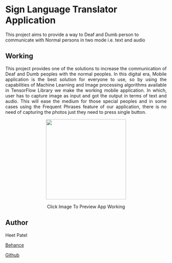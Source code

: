 # Sign Language Translator Application
This project aims to provide a way to Deaf and Dumb person to communicate with Normal persons in two mode i.e. text and audio

## Working
<p align="justify">This project provides one of the solutions to increase the
communication of Deaf and Dumb peoples with the normal
peoples. In this digital era, Mobile application is the best
solution for everyone to use, so by using the capabilities of
Machine Learning and Image processing algorithms available
in TensorFlow Library we make the working mobile
application. In which, user has to capture image as input and
got the output in terms of text and audio. This will ease the
medium for those special peoples and in some cases using
the Frequent Phrases feature of our application, there is no
need of capturing the photos just they need to press single
button.</p>
<div width="1000" height="1000" align="center">
<a href="https://drive.google.com/uc?export=view&id=1Ln6ygs-BN-2vKoM2-mVRKX12wX_T4p-5" style="align:right"><img src="https://drive.google.com/uc?export=view&id=15gAR0I843LRzQYItJF7_4XZR00nDkRN1" align="center" height="250" width="250" ></a>
<p>Click Image To Preview App Working</p>
</div>

## Author
Heet Patel

<a href="https://www.behance.net/heetpatel6">Behance</a>

<a href="https://github.com/heet-1011/">Github</a>
